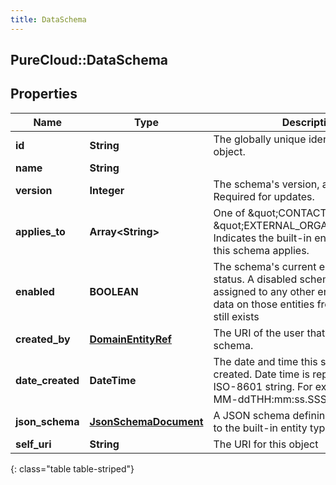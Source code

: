 ```yaml
---
title: DataSchema
---
```

## PureCloud::DataSchema

## Properties

|Name | Type | Description | Notes|
|------------ | ------------- | ------------- | -------------|
| **id** | **String** | The globally unique identifier for the object. | [optional] |
| **name** | **String** |  | [optional] |
| **version** | **Integer** | The schema&#39;s version, a positive integer. Required for updates. | |
| **applies_to** | **Array&lt;String&gt;** | One of \&quot;CONTACT\&quot; or \&quot;EXTERNAL_ORGANIZATION\&quot;.  Indicates the built-in entity type to which this schema applies. | [optional] |
| **enabled** | **BOOLEAN** | The schema&#39;s current enabled/disabled status. A disabled schema cannot be assigned to any other entities, but the data on those entities from the schema still exists | [optional] |
| **created_by** | [**DomainEntityRef**](DomainEntityRef.html) | The URI of the user that created this schema. | [optional] |
| **date_created** | **DateTime** | The date and time this schema was created. Date time is represented as an ISO-8601 string. For example: yyyy-MM-ddTHH:mm:ss.SSSZ | [optional] |
| **json_schema** | [**JsonSchemaDocument**](JsonSchemaDocument.html) | A JSON schema defining the extension to the built-in entity type. | |
| **self_uri** | **String** | The URI for this object | [optional] |
{: class="table table-striped"}


